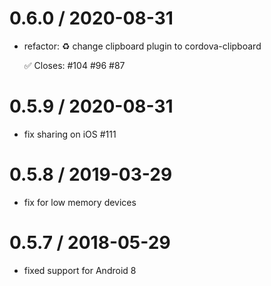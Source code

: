 # 0.6.0 / 2020-08-31

- refactor: ♻️ change clipboard plugin to cordova-clipboard

  ✅ Closes: #104 #96 #87

# 0.5.9 / 2020-08-31

- fix sharing on iOS #111

# 0.5.8 / 2019-03-29

- fix for low memory devices

# 0.5.7 / 2018-05-29

- fixed support for Android 8
